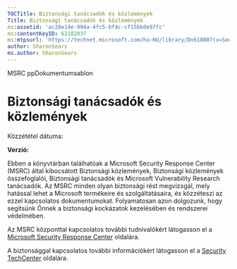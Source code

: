 ```yaml
---
TOCTitle: Biztonsági tanácsadók és közlemények
Title: Biztonsági tanácsadók és közlemények
ms:assetid: 'ac28e14e-994a-4fc5-bf4c-cf15bbde97fc'
ms:contentKeyID: 62182037
ms:mtpsurl: 'https://technet.microsoft.com/hu-HU/library/Dn610807(v=Security.10)'
author: SharonSears
ms.author: SharonSears
---
```


MSRC ppDokumentumsablon

Biztonsági tanácsadók és közlemények
====================================

Közzététel dátuma:

**Verzió:**

Ebben a könyvtárban találhatóak a Microsoft Security Response Center (MSRC) által kibocsátott Biztonsági közlemények, Biztonsági közlemények összefoglalói, Biztonsági tanácsadók és Microsoft Vulnerability Research tanácsadók. Az MSRC minden olyan biztonsági rést megvizsgál, mely hatással lehet a Microsoft termékeire és szolgáltatásaira, és közzéteszi az ezzel kapcsolatos dokumentumokat. Folyamatosan azon dolgozunk, hogy segítsünk Önnek a biztonsági kockázatok kezelésében és rendszerei védelmében.

Az MSRC központtal kapcsolatos további tudnivalókért látogasson el a [Microsoft Security Response Center](http://technet.microsoft.com/security/dn440717) oldalára.

A biztonsággal kapcsolatos további információkért látogasson el a [Security TechCenter](http://technet.microsoft.com/security) oldalára.
